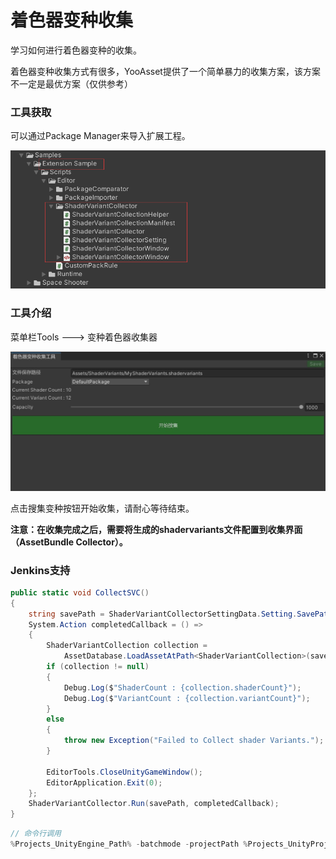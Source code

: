 # 着色器变种收集

学习如何进行着色器变种的收集。

着色器变种收集方式有很多，YooAsset提供了一个简单暴力的收集方案，该方案不一定是最优方案（仅供参考）

### 工具获取

可以通过Package Manager来导入扩展工程。

![image](./Image/ShaderVariantCollector-img2.png)

### 工具介绍

菜单栏Tools ---> 变种着色器收集器

![image](./Image/ShaderVariantCollector-img1.jpg)

点击搜集变种按钮开始收集，请耐心等待结束。

**注意：在收集完成之后，需要将生成的shadervariants文件配置到收集界面（AssetBundle Collector）。**

### Jenkins支持

```csharp
public static void CollectSVC()
{
    string savePath = ShaderVariantCollectorSettingData.Setting.SavePath;  
    System.Action completedCallback = () =>
    {
        ShaderVariantCollection collection =
            AssetDatabase.LoadAssetAtPath<ShaderVariantCollection>(savePath);
        if (collection != null)
        {
            Debug.Log($"ShaderCount : {collection.shaderCount}");
            Debug.Log($"VariantCount : {collection.variantCount}");
        }
        else
        {
            throw new Exception("Failed to Collect shader Variants.");
        }
        
        EditorTools.CloseUnityGameWindow();
        EditorApplication.Exit(0);
    };
    ShaderVariantCollector.Run(savePath, completedCallback);
}
```

```csharp
// 命令行调用
%Projects_UnityEngine_Path% -batchmode -projectPath %Projects_UnityProject_Path% -executeMethod ET.CIHelper.CollectSVC -logFile %Projects_UnityProject_Path%/Logs/CIBuildSVC.log
```
